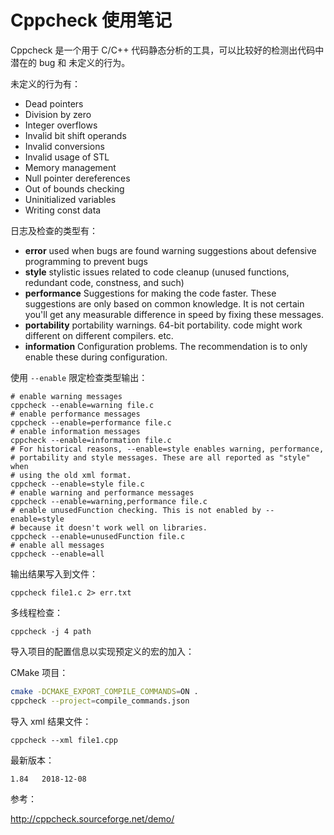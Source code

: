 # Cppcheck 使用笔记

Cppcheck 是一个用于 C/C++ 代码静态分析的工具，可以比较好的检测出代码中潜在的 bug 和 未定义的行为。

未定义的行为有：

- Dead pointers
- Division by zero
- Integer overflows
- Invalid bit shift operands
- Invalid conversions
- Invalid usage of STL
- Memory management
- Null pointer dereferences
- Out of bounds checking
- Uninitialized variables
- Writing const data

日志及检查的类型有：

- **error** used when bugs are found
warning suggestions about defensive programming to prevent bugs
- **style** stylistic issues related to code cleanup (unused functions, redundant code, constness,
and such)
- **performance** Suggestions for making the code faster. These suggestions are only based on common
knowledge. It is not certain you'll get any measurable difference in speed by fixing
these messages.
- **portability** portability warnings. 64-bit portability. code might work different on different compilers. etc.
- **information** Configuration problems. The recommendation is to only enable these during configuration.

使用 `--enable` 限定检查类型输出：

``` text
# enable warning messages
cppcheck --enable=warning file.c
# enable performance messages
cppcheck --enable=performance file.c
# enable information messages
cppcheck --enable=information file.c
# For historical reasons, --enable=style enables warning, performance,
# portability and style messages. These are all reported as "style" when
# using the old xml format.
cppcheck --enable=style file.c
# enable warning and performance messages
cppcheck --enable=warning,performance file.c
# enable unusedFunction checking. This is not enabled by --enable=style
# because it doesn't work well on libraries.
cppcheck --enable=unusedFunction file.c
# enable all messages
cppcheck --enable=all
```

输出结果写入到文件：

``` text
cppcheck file1.c 2> err.txt
```

多线程检查：

``` text
cppcheck -j 4 path
```

导入项目的配置信息以实现预定义的宏的加入：

CMake 项目：

``` sh
cmake -DCMAKE_EXPORT_COMPILE_COMMANDS=ON .
cppcheck --project=compile_commands.json
```

导入 xml 结果文件：

``` text
cppcheck --xml file1.cpp
```

最新版本：

``` text
1.84   2018-12-08
```

参考：

http://cppcheck.sourceforge.net/demo/
